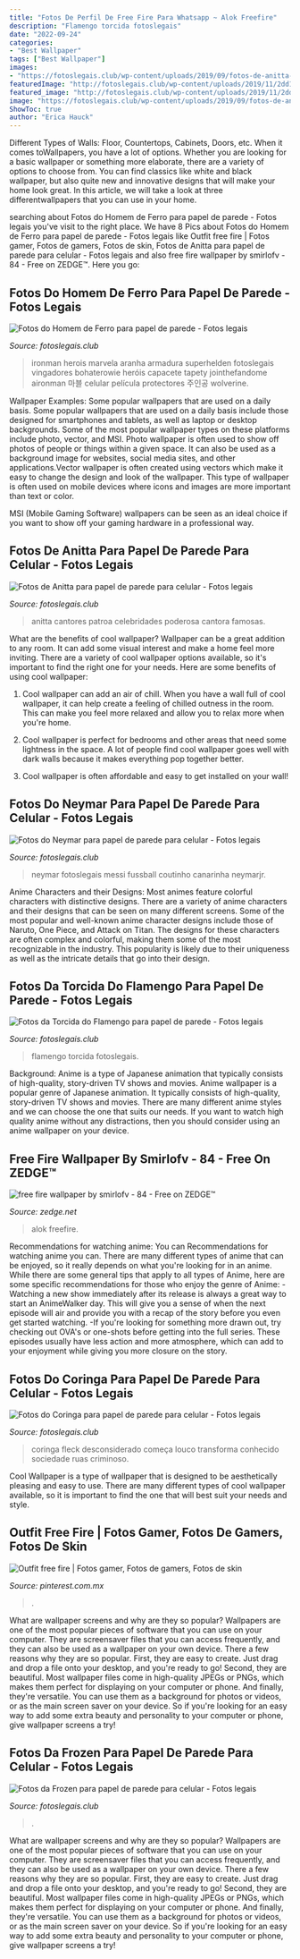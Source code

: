 ```yaml
---
title: "Fotos De Perfil De Free Fire Para Whatsapp ~ Alok Freefire"
description: "Flamengo torcida fotoslegais"
date: "2022-09-24"
categories:
- "Best Wallpaper"
tags: ["Best Wallpaper"]
images:
- "https://fotoslegais.club/wp-content/uploads/2019/09/fotos-de-anitta-3.jpg"
featuredImage: "http://fotoslegais.club/wp-content/uploads/2019/11/2dd1bb544c95fe8ef851026b83c50732.jpg"
featured_image: "http://fotoslegais.club/wp-content/uploads/2019/11/2dd1bb544c95fe8ef851026b83c50732.jpg"
image: "https://fotoslegais.club/wp-content/uploads/2019/09/fotos-de-anitta-3.jpg"
ShowToc: true
author: "Erica Hauck"
---
```



Different Types of Walls: Floor, Countertops, Cabinets, Doors, etc.
When it comes toWallpapers, you have a lot of options. Whether you are looking for a basic wallpaper or something more elaborate, there are a variety of options to choose from. You can find classics like white and black wallpaper, but also quite new and innovative designs that will make your home look great. In this article, we will take a look at three differentwallpapers that you can use in your home.

	

		
searching about Fotos do Homem de Ferro para papel de parede - Fotos legais you've visit to the right place. We have 8 Pics about Fotos do Homem de Ferro para papel de parede - Fotos legais like Outfit free fire | Fotos gamer, Fotos de gamers, Fotos de skin, Fotos de Anitta para papel de parede para celular - Fotos legais and also free fire wallpaper by smirlofv - 84 - Free on ZEDGE™. Here you go:
		
    
## Fotos Do Homem De Ferro Para Papel De Parede - Fotos Legais

<img loading=lazy src="https://fotoslegais.club/wp-content/uploads/2019/11/fotos-do-homem-de-ferro-1.jpg" onerror="this.onerror=null;this.src='https://tse3.mm.bing.net/th?id=OIP.NrNxT2jzfTk5uLQ1NupBfAHaNK&amp;pid=15.1';" alt="Fotos do Homem de Ferro para papel de parede - Fotos legais">

_Source: fotoslegais.club_

>ironman herois marvela aranha armadura superhelden fotoslegais vingadores bohaterowie heróis capacete tapety jointhefandome aironman 마블 celular película protectores 주인공 wolverine. 

	

Wallpaper Examples: Some popular wallpapers that are used on a daily basis.
Some popular wallpapers that are used on a daily basis include those designed for smartphones and tablets, as well as laptop or desktop backgrounds. Some of the most popular wallpaper types on these platforms include photo, vector, and MSI. 
Photo wallpaper is often used to show off photos of people or things within a given space. It can also be used as a background image for websites, social media sites, and other applications.Vector wallpaper is often created using vectors which make it easy to change the design and look of the wallpaper. This type of wallpaper is often used on mobile devices where icons and images are more important than text or color. 

MSI (Mobile Gaming Software) wallpapers can be seen as an ideal choice if you want to show off your gaming hardware in a professional way.

    
## Fotos De Anitta Para Papel De Parede Para Celular - Fotos Legais

<img loading=lazy src="https://fotoslegais.club/wp-content/uploads/2019/09/fotos-de-anitta-3.jpg" onerror="this.onerror=null;this.src='https://tse1.mm.bing.net/th?id=OIP.XGcHWIkBeaITZy7TCbl0GgHaLH&amp;pid=15.1';" alt="Fotos de Anitta para papel de parede para celular - Fotos legais">

_Source: fotoslegais.club_

>anitta cantores patroa celebridades poderosa cantora famosas. 

	

What are the benefits of cool wallpaper?
Wallpaper can be a great addition to any room. It can add some visual interest and make a home feel more inviting. There are a variety of cool wallpaper options available, so it's important to find the right one for your needs. Here are some benefits of using cool wallpaper: 
1. Cool wallpaper can add an air of chill. When you have a wall full of cool wallpaper, it can help create a feeling of chilled outness in the room. This can make you feel more relaxed and allow you to relax more when you're home. 

2. Cool wallpaper is perfect for bedrooms and other areas that need some lightness in the space. A lot of people find cool wallpaper goes well with dark walls because it makes everything pop together better. 

3. Cool wallpaper is often affordable and easy to get installed on your wall!

    
## Fotos Do Neymar Para Papel De Parede Para Celular - Fotos Legais

<img loading=lazy src="https://fotoslegais.club/wp-content/uploads/2019/10/Fotos-do-Neymar-3.jpg" onerror="this.onerror=null;this.src='https://tse3.mm.bing.net/th?id=OIP.RjNkb31uCrqDN50XcZVxqAHaMW&amp;pid=15.1';" alt="Fotos do Neymar para papel de parede para celular - Fotos legais">

_Source: fotoslegais.club_

>neymar fotoslegais messi fussball coutinho canarinha neymarjr. 

	

Anime Characters and their Designs: Most animes feature colorful characters with distinctive designs.
There are a variety of anime characters and their designs that can be seen on many different screens. Some of the most popular and well-known anime character designs include those of Naruto, One Piece, and Attack on Titan. The designs for these characters are often complex and colorful, making them some of the most recognizable in the industry. This popularity is likely due to their uniqueness as well as the intricate details that go into their design.

    
## Fotos Da Torcida Do Flamengo Para Papel De Parede - Fotos Legais

<img loading=lazy src="http://fotoslegais.club/wp-content/uploads/2019/11/2dd1bb544c95fe8ef851026b83c50732.jpg" onerror="this.onerror=null;this.src='https://tse2.mm.bing.net/th?id=OIP.vg7WLtqC1PVSB9k51MtuOAHaNL&amp;pid=15.1';" alt="Fotos da Torcida do Flamengo para papel de parede - Fotos legais">

_Source: fotoslegais.club_

>flamengo torcida fotoslegais. 

	

Background: Anime is a type of Japanese animation that typically consists of high-quality, story-driven TV shows and movies.
Anime wallpaper is a popular genre of Japanese animation. It typically consists of high-quality, story-driven TV shows and movies. There are many different anime styles and we can choose the one that suits our needs. If you want to watch high quality anime without any distractions, then you should consider using an anime wallpaper on your device.

    
## Free Fire Wallpaper By Smirlofv - 84 - Free On ZEDGE™

<img loading=lazy src="https://fsb.zobj.net/crop.php?r=mtM53yMRJ4-EjIBR4-t0jDC3m5Ow8Mmxf9XBfWAoEHbCTppAkY_eZAryEc7VYfspqFUSb6zt2EgeyK0w-dFlyM3OAExkqqHudQZxS75eMBFkLvmtnF3c5j3WJtOWHxJF5GQQXU4nqQ2m1xx4" onerror="this.onerror=null;this.src='https://tse3.mm.bing.net/th?id=OIP.glmrF61onE9HnWXp9vV4nAHaNK&amp;pid=15.1';" alt="free fire wallpaper by smirlofv - 84 - Free on ZEDGE™">

_Source: zedge.net_

>alok freefire. 

	

Recommendations for watching anime: You can
Recommendations for watching anime you can. There are many different types of anime that can be enjoyed, so it really depends on what you're looking for in an anime. While there are some general tips that apply to all types of Anime, here are some specific recommendations for those who enjoy the genre of Anime: 
-Watching a new show immediately after its release is always a great way to start an AnimeWalker day. This will give you a sense of when the next episode will air and provide you with a recap of the story before you even get started watching. 
-If you're looking for something more drawn out, try checking out OVA's or one-shots before getting into the full series. These episodes usually have less action and more atmosphere, which can add to your enjoyment while giving you more closure on the story.

    
## Fotos Do Coringa Para Papel De Parede Para Celular - Fotos Legais

<img loading=lazy src="https://fotoslegais.club/wp-content/uploads/2019/09/fotos-do-coringa-2.jpg" onerror="this.onerror=null;this.src='https://tse1.mm.bing.net/th?id=OIP.6wybg85QFj23Xh_01JucLgHaKd&amp;pid=15.1';" alt="Fotos do Coringa para papel de parede para celular - Fotos legais">

_Source: fotoslegais.club_

>coringa fleck desconsiderado começa louco transforma conhecido sociedade ruas criminoso. 

	

Cool Wallpaper is a type of wallpaper that is designed to be aesthetically pleasing and easy to use. There are many different types of cool wallpaper available, so it is important to find the one that will best suit your needs and style.

    
## Outfit Free Fire | Fotos Gamer, Fotos De Gamers, Fotos De Skin

<img loading=lazy src="https://i.pinimg.com/736x/26/b9/e2/26b9e26781171438bb7306a2c80d528f.jpg" onerror="this.onerror=null;this.src='https://tse4.mm.bing.net/th?id=OIP.W8nQyNmfWtLemuVuecPEXAHaNe&amp;pid=15.1';" alt="Outfit free fire | Fotos gamer, Fotos de gamers, Fotos de skin">

_Source: pinterest.com.mx_

>. 

	

What are wallpaper screens and why are they so popular?
Wallpapers are one of the most popular pieces of software that you can use on your computer. They are screensaver files that you can access frequently, and they can also be used as a wallpaper on your own device. There a few reasons why they are so popular. First, they are easy to create. Just drag and drop a file onto your desktop, and you're ready to go! Second, they are beautiful. Most wallpaper files come in high-quality JPEGs or PNGs, which makes them perfect for displaying on your computer or phone. And finally, they're versatile. You can use them as a background for photos or videos, or as the main screen saver on your device. So if you're looking for an easy way to add some extra beauty and personality to your computer or phone, give wallpaper screens a try!

    
## Fotos Da Frozen Para Papel De Parede Para Celular - Fotos Legais

<img loading=lazy src="https://fotoslegais.club/wp-content/uploads/2019/10/Fotos-da-frozen-5.jpg" onerror="this.onerror=null;this.src='https://tse3.mm.bing.net/th?id=OIP.k_J5XtZyfXzhQq7i83Km-AHaNO&amp;pid=15.1';" alt="Fotos da Frozen para papel de parede para celular - Fotos legais">

_Source: fotoslegais.club_

>. 

	

What are wallpaper screens and why are they so popular?
Wallpapers are one of the most popular pieces of software that you can use on your computer. They are screensaver files that you can access frequently, and they can also be used as a wallpaper on your own device. There a few reasons why they are so popular. First, they are easy to create. Just drag and drop a file onto your desktop, and you're ready to go! Second, they are beautiful. Most wallpaper files come in high-quality JPEGs or PNGs, which makes them perfect for displaying on your computer or phone. And finally, they're versatile. You can use them as a background for photos or videos, or as the main screen saver on your device. So if you're looking for an easy way to add some extra beauty and personality to your computer or phone, give wallpaper screens a try!

